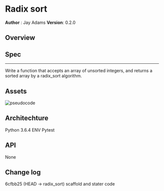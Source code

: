 # Radix sort
**Author** : Jay Adams
**Version**: 0.2.0

## Overview



## Spec
---------------
Write a function that accepts an array of unsorted integers, and returns a sorted array by a radix_sort algorithm. 


## Assets
![pseudocode](../assets/radix_sort.jpg)



## Architechture  
Python 3.6.4
ENV
Pytest


## API
None

## Change log
6cfbb25 (HEAD -> radix_sort) scaffold and stater code
